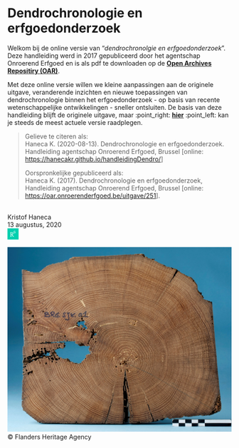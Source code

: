 
# Dendrochronologie en erfgoedonderzoek

Welkom bij de online versie van “*dendrochronolgie en
erfgoedonderzoek*”. Deze handleiding werd in 2017 gepubliceerd door
het agentschap Onroerend Erfgoed en is als pdf te downloaden op de
[**Open Archives Repositiry
(OAR)**](https://oar.onroerenderfgoed.be/item/437).

Met deze online versie willen we kleine aanpassingen aan de originele
uitgave, veranderende inzichten en nieuwe toepassingen van
dendrochronologie binnen het erfgoedonderzoek - op basis van recente
wetenschappelijke ontwikkelingen - sneller ontsluiten. De basis van deze
handleiding blijft de originele uitgave, maar :point\_right:
[**hier**](https://hanecakr.github.io/handleidingDendro/) :point\_left:
kan je steeds de meest actuele versie raadplegen.

> Gelieve te citeren als: <br/> Haneca K. (2020-08-13).
> Dendrochronologie en erfgoedonderzoek. Handleiding agentschap
> Onroerend Erfgoed, Brussel \[online:
> <https://hanecakr.github.io/handleidingDendro/>\]
> 
> Oorspronkelijke gepubliceerd als: <br/> Haneca K. (2017).
> Dendrochronologie en erfgoedonderzoek, Handleiding agentschap
> Onroerend Erfgoed, Brussel \[online:
> <https://oar.onroerenderfgoed.be/uitgave/251>\].

<br/> Kristof Haneca <br/> 13 augustus, 2020<br/>
[![](./figuren/RG.png)](https://www.researchgate.net/profile/Kristof_Haneca)

![](./figuren/cover.jpg) © Flanders Heritage Agency

